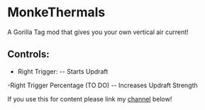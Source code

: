 # MonkeThermals
A Gorilla Tag mod that gives you your own vertical air current!

## Controls:
- Right Trigger:
-- Starts Updraft

-Right Trigger Percentage (TO DO)
-- Increases Updraft Strength

If you use this for content please link my [channel](https://www.youtube.com/@StrongSyntax) below!
